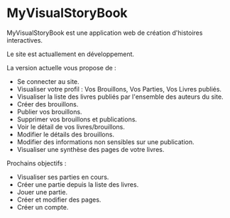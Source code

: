 MyVisualStoryBook
=================

MyVisualStoryBook est une application web de création d'histoires interactives.

Le site est actuallement en développement.

La version actuelle vous propose de :
- Se connecter au site.
- Visualiser votre profil : Vos Brouillons, Vos Parties, Vos Livres publiés.
- Visualiser la liste des livres publiés par l'ensemble des auteurs du site.
- Créer des brouillons.
- Publier vos brouillons.
- Supprimer vos brouillons et publications.
- Voir le détail de vos livres/brouillons.
- Modifier le détails des brouillons.
- Modifier des informations non sensibles sur une publication.
- Visualiser une synthèse des pages de votre livres.

Prochains objectifs :
- Visualiser ses parties en cours.
- Créer une partie depuis la liste des livres.
- Jouer une partie.
- Créer et modifier des pages.
- Créer un compte.